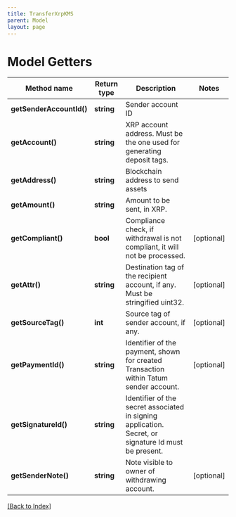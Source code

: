 ```yaml
---
title: TransferXrpKMS
parent: Model
layout: page
---
```


# Model Getters

Method name | Return type | Description | Notes
------------ | ------------- | ------------- | -------------
**getSenderAccountId()** | **string** | Sender account ID |
**getAccount()** | **string** | XRP account address. Must be the one used for generating deposit tags. |
**getAddress()** | **string** | Blockchain address to send assets |
**getAmount()** | **string** | Amount to be sent, in XRP. |
**getCompliant()** | **bool** | Compliance check, if withdrawal is not compliant, it will not be processed. | [optional]
**getAttr()** | **string** | Destination tag of the recipient account, if any. Must be stringified uint32. | [optional]
**getSourceTag()** | **int** | Source tag of sender account, if any. | [optional]
**getPaymentId()** | **string** | Identifier of the payment, shown for created Transaction within Tatum sender account. | [optional]
**getSignatureId()** | **string** | Identifier of the secret associated in signing application. Secret, or signature Id must be present. |
**getSenderNote()** | **string** | Note visible to owner of withdrawing account. | [optional]

[[Back to Index]](../index.md)

